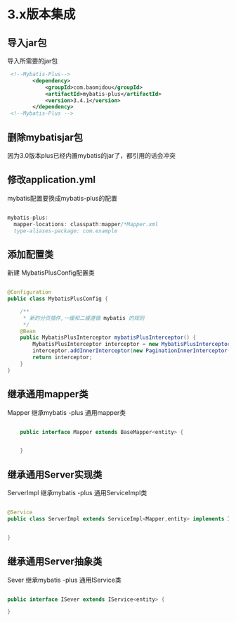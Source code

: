 # 3.x版本集成

## 导入jar包

导入所需要的jar包
```xml
 <!--Mybatis-Plus-->
        <dependency>
            <groupId>com.baomidou</groupId>
            <artifactId>mybatis-plus</artifactId>
            <version>3.4.1</version>
        </dependency>
 <!--Mybatis-Plus -->
 ```

## 删除mybatisjar包
因为3.0版本plus已经内置mybatis的jar了，都引用的话会冲突


## 修改application.yml
mybatis配置要换成mybatis-plus的配置
```java

mybatis-plus:
  mapper-locations: classpath:mapper/*Mapper.xml
  type-aliases-package: com.example

```

## 添加配置类

新建 MybatisPlusConfig配置类

```java

@Configuration
public class MybatisPlusConfig {

    /**
     * 新的分页插件,一缓和二缓遵循 mybatis 的规则
     */
    @Bean
    public MybatisPlusInterceptor mybatisPlusInterceptor() {
        MybatisPlusInterceptor interceptor = new MybatisPlusInterceptor();
        interceptor.addInnerInterceptor(new PaginationInnerInterceptor(DbType.MYSQL));
        return interceptor;
    }
}

```


## 继承通用mapper类
Mapper 继承mybatis -plus 通用mapper类

```java

    public interface Mapper extends BaseMapper<entity> {


    }

```
       

## 继承通用Server实现类
ServerImpl 继承mybatis -plus 通用ServiceImpl类

```java

@Service
public class ServerImpl extends ServiceImpl<Mapper,entity> implements ISever {


}

```

## 继承通用Server抽象类
Sever 继承mybatis -plus 通用IService类

```java

public interface ISever extends IService<entity> {

}

```
